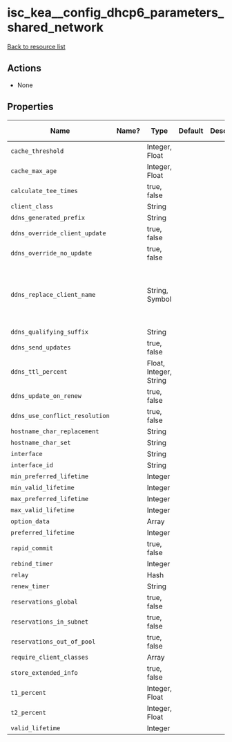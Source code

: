 # isc_kea__config_dhcp6_parameters_shared_network

[Back to resource list](README.md#resources)

## Actions

- None

## Properties

| Name                           | Name? | Type                   | Default | Description | Allowed Values                                |
| ------------------------------ | ----- | ---------------------- | ------- | ----------- | --------------------------------------------- |
| `cache_threshold`              |       | Integer, Float         |         |             |                                               |
| `cache_max_age`                |       | Integer, Float         |         |             |                                               |
| `calculate_tee_times`          |       | true, false            |         |             |                                               |
| `client_class`                 |       | String                 |         |             |                                               |
| `ddns_generated_prefix`        |       | String                 |         |             |                                               |
| `ddns_override_client_update`  |       | true, false            |         |             |                                               |
| `ddns_override_no_update`      |       | true, false            |         |             |                                               |
| `ddns_replace_client_name`     |       | String, Symbol         |         |             | never, always, when-present, when-not-present |
| `ddns_qualifying_suffix`       |       | String                 |         |             |                                               |
| `ddns_send_updates`            |       | true, false            |         |             |                                               |
| `ddns_ttl_percent`             |       | Float, Integer, String |         |             |                                               |
| `ddns_update_on_renew`         |       | true, false            |         |             |                                               |
| `ddns_use_conflict_resolution` |       | true, false            |         |             |                                               |
| `hostname_char_replacement`    |       | String                 |         |             |                                               |
| `hostname_char_set`            |       | String                 |         |             |                                               |
| `interface`                    |       | String                 |         |             |                                               |
| `interface_id`                 |       | String                 |         |             |                                               |
| `min_preferred_lifetime`       |       | Integer                |         |             |                                               |
| `min_valid_lifetime`           |       | Integer                |         |             |                                               |
| `max_preferred_lifetime`       |       | Integer                |         |             |                                               |
| `max_valid_lifetime`           |       | Integer                |         |             |                                               |
| `option_data`                  |       | Array                  |         |             |                                               |
| `preferred_lifetime`           |       | Integer                |         |             |                                               |
| `rapid_commit`                 |       | true, false            |         |             |                                               |
| `rebind_timer`                 |       | Integer                |         |             |                                               |
| `relay`                        |       | Hash                   |         |             |                                               |
| `renew_timer`                  |       | String                 |         |             |                                               |
| `reservations_global`          |       | true, false            |         |             |                                               |
| `reservations_in_subnet`       |       | true, false            |         |             |                                               |
| `reservations_out_of_pool`     |       | true, false            |         |             |                                               |
| `require_client_classes`       |       | Array                  |         |             |                                               |
| `store_extended_info`          |       | true, false            |         |             |                                               |
| `t1_percent`                   |       | Integer, Float         |         |             |                                               |
| `t2_percent`                   |       | Integer, Float         |         |             |                                               |
| `valid_lifetime`               |       | Integer                |         |             |                                               |
